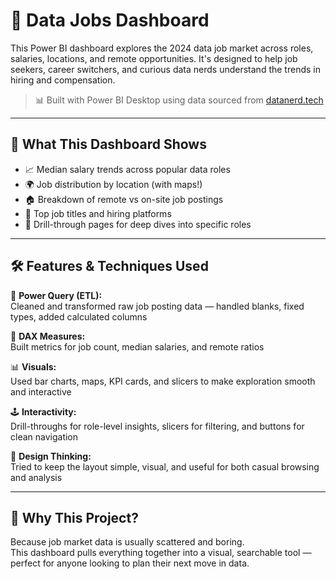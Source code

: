 # 💼 Data Jobs Dashboard

This Power BI dashboard explores the 2024 data job market across roles, salaries, locations, and remote opportunities. It's designed to help job seekers, career switchers, and curious data nerds understand the trends in hiring and compensation.

> 📊 Built with Power BI Desktop using data sourced from [datanerd.tech](https://datanerd.tech)

---

## 🧠 What This Dashboard Shows

- 📈 Median salary trends across popular data roles  
- 🌍 Job distribution by location (with maps!)  
- 🏠 Breakdown of remote vs on-site job postings  
- 🧾 Top job titles and hiring platforms  
- 🎯 Drill-through pages for deep dives into specific roles

---

## 🛠️ Features & Techniques Used

🧹 **Power Query (ETL):**  
Cleaned and transformed raw job posting data — handled blanks, fixed types, added calculated columns

📐 **DAX Measures:**  
Built metrics for job count, median salaries, and remote ratios

📊 **Visuals:**  
Used bar charts, maps, KPI cards, and slicers to make exploration smooth and interactive

🕹️ **Interactivity:**  
Drill-throughs for role-level insights, slicers for filtering, and buttons for clean navigation

🎨 **Design Thinking:**  
Tried to keep the layout simple, visual, and useful for both casual browsing and analysis

---

## 🙌 Why This Project?

Because job market data is usually scattered and boring.  
This dashboard pulls everything together into a visual, searchable tool — perfect for anyone looking to plan their next move in data.

